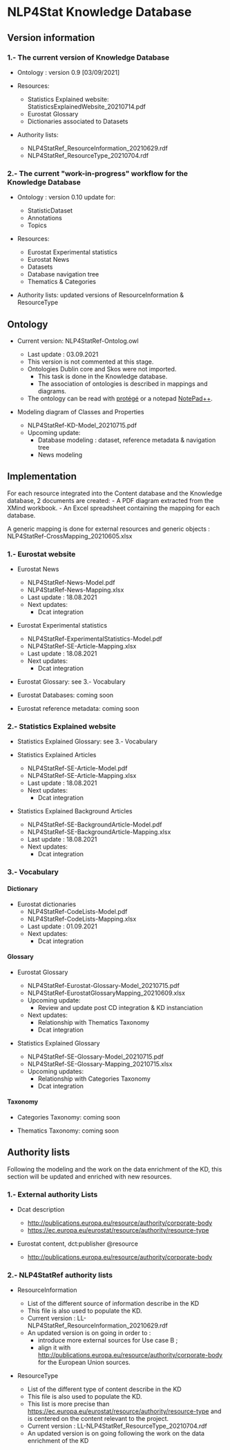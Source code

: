 # NLP4Stat Knowledge Database

## Version information

### 1.- The current version of Knowledge Database

- Ontology : version 0.9 [03/09/2021]

- Resources:
  - Statistics Explained website: StatisticsExplainedWebsite_20210714.pdf
  - Eurostat Glossary
  - Dictionaries associated to Datasets
  
- Authority lists:
  - NLP4StatRef_ResourceInformation_20210629.rdf
  - NLP4StatRef_ResourceType_20210704.rdf

### 2.- The current "work-in-progress" workflow for the Knowledge Database

- Ontology : version 0.10 update for:
  - StatisticDataset
  - Annotations
  - Topics
  
- Resources:
  - Eurostat Experimental statistics 
  - Eurostat News
  - Datasets
  - Database navigation tree
  - Thematics & Categories
  
- Authority lists: updated versions of ResourceInformation & ResourceType

## Ontology

- Current version: NLP4StatRef-Ontolog.owl  
  - Last update : 03.09.2021
  - This version is not commented at this stage.
  - Ontologies Dublin core and Skos were not imported.
    - This task is done in the Knowledge database.
	- The association of ontologies is described in mappings and diagrams.
  - The ontology can be read with [protégé](https://protege.stanford.edu/) or a notepad [NotePad++](https://notepad-plus-plus.org/).

- Modeling diagram of Classes and Properties
  - NLP4StatRef-KD-Model_20210715.pdf
  - Upcoming update:
    - Database modeling : dataset, reference metadata & navigation tree
	- News modeling

## Implementation

For each resource integrated into the Content database and the Knowledge database, 2 documents are created:
    - A PDF diagram extracted from the XMind workbook.
    - An Excel spreadsheet containing the mapping for each database.
	
A generic mapping is done for external resources and generic objects : NLP4StatRef-CrossMapping_20210605.xlsx

### 1.- Eurostat website

- Eurostat News
  - NLP4StatRef-News-Model.pdf
  - NLP4StatRef-News-Mapping.xlsx
  - Last update : 18.08.2021
  - Next updates:    
    - Dcat integration

- Eurostat Experimental statistics
  - NLP4StatRef-ExperimentalStatistics-Model.pdf
  - NLP4StatRef-SE-Article-Mapping.xlsx
  - Last update : 18.08.2021
  - Next updates:    
    - Dcat integration

- Eurostat Glossary: see 3.- Vocabulary
	
- Eurostat Databases: coming soon

- Eurostat reference metadata: coming soon


### 2.- Statistics Explained website

- Statistics Explained Glossary: see 3.- Vocabulary

- Statistics Explained Articles
  - NLP4StatRef-SE-Article-Model.pdf
  - NLP4StatRef-SE-Article-Mapping.xlsx
  - Last update : 18.08.2021
  - Next updates:    
    - Dcat integration

- Statistics Explained Background Articles
  - NLP4StatRef-SE-BackgroundArticle-Model.pdf
  - NLP4StatRef-SE-BackgroundArticle-Mapping.xlsx
  - Last update : 18.08.2021
  - Next updates:   
    - Dcat integration
	
### 3.- Vocabulary

#### Dictionary

- Eurostat dictionaries
  - NLP4StatRef-CodeLists-Model.pdf
  - NLP4StatRef-CodeLists-Mapping.xlsx
  - Last update : 01.09.2021
  - Next updates:    
    - Dcat integration
	
#### Glossary

- Eurostat Glossary
  - NLP4StatRef-Eurostat-Glossary-Model_20210715.pdf
  - NLP4StatRef-EurostatGlossaryMapping_20210609.xlsx
  - Upcoming update:
    - Review and update post CD integration & KD instanciation
  -	Next updates:
    - Relationship with Thematics Taxonomy
	- Dcat integration
	
- Statistics Explained Glossary
  - NLP4StatRef-SE-Glossary-Model_20210715.pdf
  - NLP4StatRef-SE-Glossary-Mapping_20210715.xlsx
  - Upcoming updates:
    - Relationship with Categories Taxonomy
	- Dcat integration

#### Taxonomy

- Categories Taxonomy: coming soon

- Thematics Taxonomy: coming soon

## Authority lists

Following the modeling and the work on the data enrichment of the KD, this section will be updated and enriched with new resources.

### 1.- External authority Lists

- Dcat description
  - http://publications.europa.eu/resource/authority/corporate-body
  - https://ec.europa.eu/eurostat/resource/authority/resource-type
  
- Eurostat content, dct:publisher @resource
  - http://publications.europa.eu/resource/authority/corporate-body

### 2.- NLP4StatRef authority lists

- ResourceInformation
  - List of the different source of information describe in the KD
  - This file is also used to populate the KD.
  - Current version : LL-NLP4StatRef_ResourceInformation_20210629.rdf
  - An updated version is on going in order to :
    - introduce more external sources for Use case B ;
	- align it with http://publications.europa.eu/resource/authority/corporate-body for the European Union sources.

- ResourceType
  - List of the different type of content describe in the KD
  - This file is also used to populate the KD.
  - This list is more precise than https://ec.europa.eu/eurostat/resource/authority/resource-type and is centered on the content relevant to the project.
  - Current version : LL-NLP4StatRef_ResourceType_20210704.rdf
  - An updated version is on going following the work on the data enrichment of the KD
